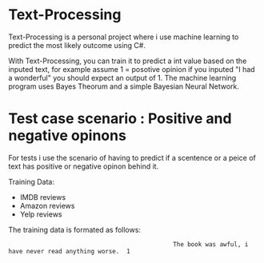 # Text-Processing

Text-Processing is a personal project where i use machine learning to predict the most likely outcome using C#.

With Text-Processing, you can train it to predict a int value based on the inputed text, for example assume 1 = posotive opinion if you inputed "I had a wonderful" you should expect an output of 1. The machine learning program uses Bayes Theorum and a simple Bayesian Neural Network.

# Test case scenario : Positive and negative opinons
For tests i use the scenario of having to predict if a scentence or a peice of text has positive or negative opinon behind it.

Training Data:
  - IMDB reviews
  - Amazon reviews
  - Yelp reviews

The training data is formated as follows:
                                                  
                                                  The book was awful, i have never read anything worse.  1

